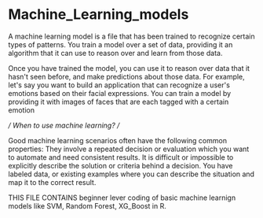 # Machine_Learning_models

A machine learning model is a file that has been trained to recognize certain types of patterns. You train a model over a set of data, providing it an algorithm that it can use to reason over and learn from those data.

Once you have trained the model, you can use it to reason over data that it hasn't seen before, and make predictions about those data. For example, let's say you want to build an application that can recognize a user's emotions based on their facial expressions. You can train a model by providing it with images of faces that are each tagged with a certain emotion

*/ When to use machine learning? /*


Good machine learning scenarios often have the following common properties:
They involve a repeated decision or evaluation which you want to automate and need consistent results.
It is difficult or impossible to explicitly describe the solution or criteria behind a decision.
You have labeled data, or existing examples where you can describe the situation and map it to the correct result.


THIS FILE CONTAINS beginner lever coding of basic machine learnign models like SVM, Random Forest, XG_Boost in R. 
